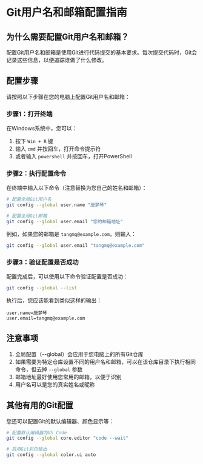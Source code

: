 # Git用户名和邮箱配置指南

## 为什么需要配置Git用户名和邮箱？

配置Git用户名和邮箱是使用Git进行代码提交的基本要求。每次提交代码时，Git会记录这些信息，以便追踪谁做了什么修改。

## 配置步骤

请按照以下步骤在您的电脑上配置Git用户名和邮箱：

### 步骤1：打开终端

在Windows系统中，您可以：
1. 按下 `Win + R` 键
2. 输入 `cmd` 并按回车，打开命令提示符
3. 或者输入 `powershell` 并按回车，打开PowerShell

### 步骤2：执行配置命令

在终端中输入以下命令（注意替换为您自己的姓名和邮箱）：

```bash
# 配置全局Git用户名
git config --global user.name "唐梦琴"

# 配置全局Git邮箱
git config --global user.email "您的邮箱地址"
```

例如，如果您的邮箱是 `tangmq@example.com`，则输入：

```bash
git config --global user.email "tangmq@example.com"
```

### 步骤3：验证配置是否成功

配置完成后，可以使用以下命令验证配置是否成功：

```bash
git config --global --list
```

执行后，您应该能看到类似这样的输出：
```
user.name=唐梦琴
user.email=tangmq@example.com
```

## 注意事项

1. 全局配置（--global）会应用于您电脑上的所有Git仓库
2. 如果需要为特定仓库设置不同的用户名和邮箱，可以在该仓库目录下执行相同命令，但去掉 `--global` 参数
3. 邮箱地址最好使用您常用的邮箱，以便于识别
4. 用户名可以是您的真实姓名或昵称

## 其他有用的Git配置

您还可以配置Git的默认编辑器、颜色显示等：

```bash
# 配置默认编辑器为VS Code
git config --global core.editor "code --wait"

# 启用Git彩色输出
git config --global color.ui auto
```